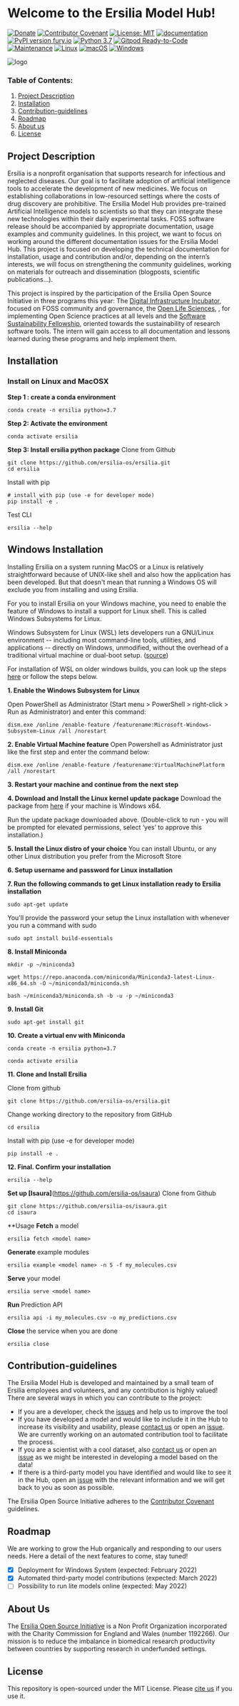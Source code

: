 # Welcome to the Ersilia Model Hub!

[![Donate](https://img.shields.io/badge/Donate-PayPal-green.svg)](https://www.paypal.com/uk/fundraiser/charity/4145012) [![Contributor Covenant](https://img.shields.io/badge/Contributor%20Covenant-v2.0%20adopted-ff69b4.svg)](code_of_conduct.md) [![License: MIT](https://img.shields.io/badge/License-MIT-yellow.svg)](https://opensource.org/licenses/MIT) [![documentation](https://img.shields.io/badge/-Documentation-purple?logo=read-the-docs&logoColor=white)](https://ersilia.gitbook.io/ersilia-book/) [![PyPI version fury.io](https://badge.fury.io/py/ersilia.svg)](https://pypi.python.org/pypi/ersilia/) [![Python 3.7](https://img.shields.io/badge/python-3.7-blue.svg)](https://www.python.org/downloads/release/python-370/) [![Gitpod Ready-to-Code](https://img.shields.io/badge/Gitpod-ready--to--code-blue?logo=gitpod)](https://gitpod.io/#https://github.com/ersilia-os/ersilia) [![Maintenance](https://img.shields.io/badge/Maintained%3F-yes-green.svg)](https://GitHub.com/Naereen/StrapDown.js/graphs/commit-activity) [![Linux](https://svgshare.com/i/Zhy.svg)](https://svgshare.com/i/Zhy.svg) [![macOS](https://svgshare.com/i/ZjP.svg)](https://svgshare.com/i/ZjP.svg) [![Windows](https://svgshare.com/i/ZhY.svg)](https://svgshare.com/i/ZhY.svg)

![logo](https://raw.githubusercontent.com/ersilia-os/ersilia/master/assets/Ersilia_Plum.png)

### Table of Contents:
1. [Project Description](#project-description)
2. [Installation](#installation)
3. [Contribution-guidelines](#contribution-guidelines)
4. [Roadmap](#roadmap)
5. [About us](#about-us)
6. [License](#license)

## Project Description

Ersilia is a nonprofit organisation that supports research for infectious and neglected diseases. Our goal is to facilitate adoption of artificial intelligence tools to accelerate the development of new medicines. We focus on establishing collaborations in low-resourced settings where the costs of drug discovery are prohibitive.
The Ersilia Model Hub provides pre-trained Artificial Intelligence models to scientists so that they can integrate these new technologies within their daily experimental tasks. FOSS software release should be accompanied by appropriate documentation, usage examples and community guidelines. In this project, we want to focus on working around the different documentation issues for the Ersilia Model Hub. This project is focused on developing the technical documentation for installation, usage and contribution and/or, depending on the intern’s interests, we will focus on strengthening the community guidelines, working on materials for outreach and dissemination (blogposts, scientific publications…).


This project is inspired by the participation of the Ersilia Open Source Initiative in three programs this year: The [Digital Infrastructure Incubator](https://github.com/matiassingers/awesome-readme), focused on FOSS community and governance, the [Open Life Sciences](https://openlifesci.org/), , for implementing Open Science practices at all levels and the [Software Sustainability Fellowship](https://www.software.ac.uk/programmes-and-events/fellowship-programme), oriented towards the sustainability of research software tools. The intern will gain access to all documentation and lessons learned during these programs and help implement them.

## Installation

### Install on Linux and MacOSX
**Step 1 : create a conda environment**
```
conda create -n ersilia python=3.7
```
**Step 2: Activate the environment**
```
conda activate ersilia
```
**Step 3: Install ersilia python package**
Clone from Github
```
git clone https://github.com/ersilia-os/ersilia.git
cd ersilia
```
Install with pip
```
# install with pip (use -e for developer mode)
pip install -e .
```
Test CLI    
```
ersilia --help
```
## Windows Installation
Installing Ersilia on a system running MacOS or a Linux is relatively straightforward because of UNIX-like shell and also how the application has been developed.
But that doesn't mean that running a Windows OS will exclude you from installing and using Ersilia.

For you to install Ersilia on your Windows machine, you need to enable the feature of Windows to install a support for Linux shell. This is called Windows Subsystems for Linux. 

Windows Subsystem for Linux (WSL) lets developers run a GNU/Linux environment -- including most command-line tools, utilities, and applications -- directly on Windows, unmodified, without the overhead of a traditional virtual machine or dual-boot setup. ([source](https://docs.microsoft.com/en-us/windows/wsl/))

For installation of WSL on older windows builds, you can look up the steps [here](https://docs.microsoft.com/en-us/windows/wsl/install-manual) or follow the steps below.

**1. Enable the Windows Subsystem for Linux**

Open PowerShell as Administrator (Start menu > PowerShell > right-click > Run as Administrator) and enter this command:
```
dism.exe /online /enable-feature /featurename:Microsoft-Windows-Subsystem-Linux /all /norestart
```

**2. Enable Virtual Machine feature**
Open Powershell as Administrator just like the first step and enter the command below:
```
dism.exe /online /enable-feature /featurename:VirtualMachinePlatform /all /norestart
```

**3. Restart your machine and continue from the next step**

**4. Download and Install the Linux kernel update package**
Download the package from [here](https://wslstorestorage.blob.core.windows.net/wslblob/wsl_update_x64.msi) if your machine is Windows x64.

Run the update package downloaded above. (Double-click to run - you will be prompted for elevated permissions, select ‘yes’ to approve this installation.)

 **5. Install the Linux distro of your choice**
You can install Ubuntu, or any other Linux distribution you prefer from the Microsoft Store

**6. Setup username and password for Linux installation**

**7. Run the following commands to get Linux installation ready to Ersilia installation**
```
sudo apt-get update
```
You'll provide the password your setup the Linux installation with whenever you run a command with sudo
```
sudo apt install build-essentials
```
**8. Install Miniconda**
```
mkdir -p ~/miniconda3
```
```
wget https://repo.anaconda.com/miniconda/Miniconda3-latest-Linux-x86_64.sh -O ~/miniconda3/miniconda.sh
```
```
bash ~/miniconda3/miniconda.sh -b -u -p ~/miniconda3
```

**9. Install Git**
```
sudo apt-get install git
```
**10. Create a virtual env with Miniconda**
```
conda create -n ersilia python=3.7
```
```
conda activate ersilia
```
**11. Clone and Install Ersilia**

Clone from github
```
git clone https://github.com/ersilia-os/ersilia.git
```

Change working directory to the repository from GitHub
```
cd ersilia
```

Install with pip (use -e for developer mode)
```
pip install -e .
```

**12. Final. Confirm your installation**
```
ersilia --help
```

**Set up [Isaura]**(https://github.com/ersilia-os/isaura)
Clone from Github
```
git clone https://github.com/ersilia-os/isaura.git
cd isaura
```
**Usage
**Fetch** a model
```
ersilia fetch <model name>
```
**Generate** example modules
```
ersilia example <model name> -n 5 -f my_molecules.csv
```
**Serve** your model
```
ersilia serve <model name>
```
**Run** Prediction API
```
ersilia api -i my_molecules.csv -o my_predictions.csv
```
**Close** the service when you are done
```
ersilia close

```
## Contribution-guidelines
The Ersilia Model Hub is developed and maintained by a small team of Ersilia employees and volunteers, and any contribution is highly valued! There are several ways in which you can contribute to the project:
- If you are a developer, check the [issues](https://github.com/ersilia-os/ersilia/issues) and help us to improve the tool
- If you have developed a model and would like to include it in the Hub to increase its visibility and usability, please [contact us](https://ersilia.io) or open an [issue](https://github.com/ersilia-os/ersilia/issues). We are currently working on an automated contribution tool to facilitate the process.
- If you are a scientist with a cool dataset, also [contact us](https://ersilia.io) or open an [issue](https://github.com/ersilia-os/ersilia/issues) as we might be interested in developing a model based on the data!
- If there is a third-party model you have identified and would like to see it in the Hub, open an [issue](https://github.com/ersilia-os/ersilia/issues) with the relevant information and we will get back to you as soon as possible.

The Ersilia Open Source Initiative adheres to the [Contributor Covenant](https://ersilia.gitbook.io/ersilia-wiki/code-of-conduct) guidelines.

## Roadmap
We are working to grow the Hub organically and responding to our users needs. Here a detail of the next features to come, stay tuned!

- [x] Deployment for Windows System (expected: February 2022)
- [x] Automated third-party model contributions (expected: March 2022)
- [ ] Possibility to run lite models online (expected: May 2022)

## About Us
The [Ersilia Open Source Initiative](https://ersilia.io) is a Non Profit Organization incorporated with the Charity Commission for England and Wales (number 1192266). Our mission is to reduce the imbalance in biomedical research productivity between countries by supporting research in underfunded settings.

##  License
This repository is open-sourced under the MIT License.
Please [cite us](https://github.com/ersilia-os/ersilia/blob/master/CITATION.cff) if you use it.
